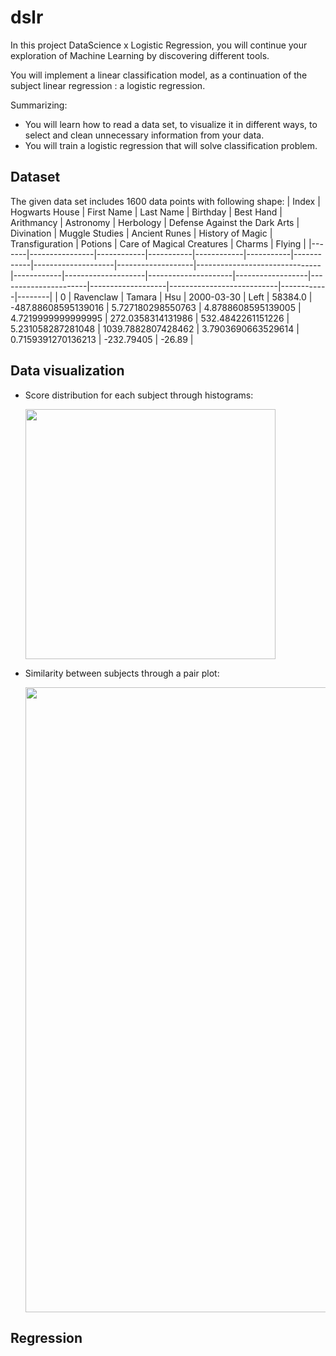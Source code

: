 # dslr

In this project DataScience x Logistic Regression, you will continue your exploration of
Machine Learning by discovering different tools.

You will implement a linear classification model, as a continuation of the subject linear regression : a logistic regression.

Summarizing:

- You will learn how to read a data set, to visualize it in different ways, to select and
  clean unnecessary information from your data.
- You will train a logistic regression that will solve classification problem.

## Dataset
The given data set includes 1600 data points with following shape:
| Index | Hogwarts House | First Name | Last Name | Birthday   | Best Hand | Arithmancy | Astronomy          | Herbology         | Defense Against the Dark Arts | Divination | Muggle Studies     | Ancient Runes       | History of Magic | Transfiguration     | Potions           | Care of Magical Creatures | Charms     | Flying |
|-------|----------------|------------|-----------|------------|-----------|------------|--------------------|-------------------|-------------------------------|------------|--------------------|---------------------|------------------|----------------------|-------------------|---------------------------|------------|--------|
| 0     | Ravenclaw      | Tamara     | Hsu       | 2000-03-30 | Left      | 58384.0    | -487.88608595139016 | 5.727180298550763 | 4.8788608595139005            | 4.7219999999999995 | 272.0358314131986 | 532.4842261151226   | 5.231058287281048 | 1039.7882807428462 | 3.7903690663529614 | 0.7159391270136213         | -232.79405 | -26.89 |

## Data visualization
- Score distribution for each subject through histograms:

  <img width="400" src="https://github.com/nicolasgasco/42_cursus/assets/73175085/519e70a6-a099-464f-af7b-431a5e5fdeaa" />
- Similarity between subjects through a pair plot:

  <img width="1000" src="https://github.com/nicolasgasco/42_cursus/assets/73175085/add49ae9-c384-42a2-a14b-9bd0c5777373" />

## Regression
